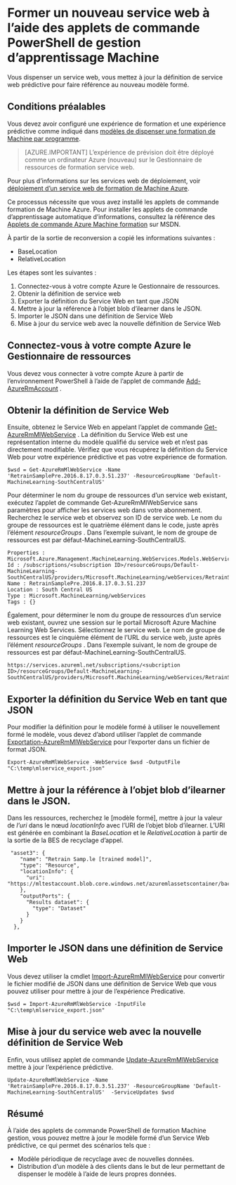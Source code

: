 <properties
    pageTitle="Former un nouveau service web à l’aide des applets de commande PowerShell de gestion d’apprentissage Machine | Microsoft Azure"
    description="Découvrez comment former un modèle et mettre à jour le service web pour utiliser le modèle nouvellement formé dans la formation de Machine Azure à l’aide des applets de commande PowerShell de gestion d’apprentissage Machine par programme."
    services="machine-learning"
    documentationCenter=""
    authors="vDonGlover"
    manager="raymondlaghaeian"
    editor=""/>

<tags
    ms.service="machine-learning"
    ms.workload="data-services"
    ms.tgt_pltfrm="na"
    ms.devlang="na"
    ms.topic="article"
    ms.date="09/27/2016"
    ms.author="v-donglo"/>

# <a name="retrain-a-new-web-service-using-the-machine-learning-management-powershell-cmdlets"></a>Former un nouveau service web à l’aide des applets de commande PowerShell de gestion d’apprentissage Machine

Vous dispenser un service web, vous mettez à jour la définition de service web prédictive pour faire référence au nouveau modèle formé.  

## <a name="prerequisites"></a>Conditions préalables

Vous devez avoir configuré une expérience de formation et une expérience prédictive comme indiqué dans [modèles de dispenser une formation de Machine par programme](machine-learning-retrain-models-programmatically.md). 

>[AZURE.IMPORTANT] L’expérience de prévision doit être déployé comme un ordinateur Azure (nouveau) sur le Gestionnaire de ressources de formation service web. 
 
Pour plus d’informations sur les services web de déploiement, voir [déploiement d’un service web de formation de Machine Azure](machine-learning-publish-a-machine-learning-web-service.md).

Ce processus nécessite que vous avez installé les applets de commande formation de Machine Azure. Pour installer les applets de commande d’apprentissage automatique d’informations, consultez la référence des [Applets de commande Azure Machine formation](https://msdn.microsoft.com/library/azure/mt767952.aspx) sur MSDN.

À partir de la sortie de reconversion a copié les informations suivantes :

* BaseLocation
* RelativeLocation

Les étapes sont les suivantes :

1.  Connectez-vous à votre compte Azure le Gestionnaire de ressources.
2.  Obtenir la définition de service web
3.  Exporter la définition du Service Web en tant que JSON
4.  Mettre à jour la référence à l’objet blob d’ilearner dans le JSON.
5.  Importer le JSON dans une définition de Service Web
6.  Mise à jour du service web avec la nouvelle définition de Service Web

## <a name="sign-in-to-your-azure-resource-manager-account"></a>Connectez-vous à votre compte Azure le Gestionnaire de ressources

Vous devez vous connecter à votre compte Azure à partir de l’environnement PowerShell à l’aide de l’applet de commande [Add-AzureRmAccount](https://msdn.microsoft.com/library/mt619267.aspx) .

## <a name="get-the-web-service-definition"></a>Obtenir la définition de Service Web

Ensuite, obtenez le Service Web en appelant l’applet de commande [Get-AzureRmMlWebService](https://msdn.microsoft.com/library/mt619267.aspx) . La définition du Service Web est une représentation interne du modèle qualifié du service web et n’est pas directement modifiable. Vérifiez que vous récupérez la définition du Service Web pour votre expérience prédictive et pas votre expérience de formation.

    $wsd = Get-AzureRmMlWebService -Name 'RetrainSamplePre.2016.8.17.0.3.51.237' -ResourceGroupName 'Default-MachineLearning-SouthCentralUS'

Pour déterminer le nom du groupe de ressources d’un service web existant, exécutez l’applet de commande Get-AzureRmMlWebService sans paramètres pour afficher les services web dans votre abonnement. Recherchez le service web et observez son ID de service web. Le nom du groupe de ressources est le quatrième élément dans le code, juste après l’élément *resourceGroups* . Dans l’exemple suivant, le nom de groupe de ressources est par défaut-MachineLearning-SouthCentralUS.

    Properties : Microsoft.Azure.Management.MachineLearning.WebServices.Models.WebServicePropertiesForGraph
    Id : /subscriptions/<subscription ID>/resourceGroups/Default-MachineLearning-SouthCentralUS/providers/Microsoft.MachineLearning/webServices/RetrainSamplePre.2016.8.17.0.3.51.237
    Name : RetrainSamplePre.2016.8.17.0.3.51.237
    Location : South Central US
    Type : Microsoft.MachineLearning/webServices
    Tags : {}

Également, pour déterminer le nom du groupe de ressources d’un service web existant, ouvrez une session sur le portail Microsoft Azure Machine Learning Web Services. Sélectionnez le service web. Le nom de groupe de ressources est le cinquième élément de l’URL du service web, juste après l’élément *resourceGroups* . Dans l’exemple suivant, le nom de groupe de ressources est par défaut-MachineLearning-SouthCentralUS.

    https://services.azureml.net/subscriptions/<subcription ID>/resourceGroups/Default-MachineLearning-SouthCentralUS/providers/Microsoft.MachineLearning/webServices/RetrainSamplePre.2016.8.17.0.3.51.237


## <a name="export-the-web-service-definition-as-json"></a>Exporter la définition du Service Web en tant que JSON

Pour modifier la définition pour le modèle formé à utiliser le nouvellement formé le modèle, vous devez d’abord utiliser l’applet de commande [Exportation-AzureRmMlWebService](https://msdn.microsoft.com/library/azure/mt767935.aspx) pour l’exporter dans un fichier de format JSON.

    Export-AzureRmMlWebService -WebService $wsd -OutputFile "C:\temp\mlservice_export.json"

## <a name="update-the-reference-to-the-ilearner-blob-in-the-json"></a>Mettre à jour la référence à l’objet blob d’ilearner dans le JSON.

Dans les ressources, recherchez le [modèle formé], mettre à jour la valeur de *l’uri* dans le nœud *locationInfo* avec l’URI de l’objet blob d’ilearner. L’URI est générée en combinant la *BaseLocation* et le *RelativeLocation* à partir de la sortie de la BES de recyclage d’appel.

     "asset3": {
        "name": "Retrain Samp.le [trained model]",
        "type": "Resource",
        "locationInfo": {
          "uri": "https://mltestaccount.blob.core.windows.net/azuremlassetscontainer/baca7bca650f46218633552c0bcbba0e.ilearner"
        },
        "outputPorts": {
          "Results dataset": {
            "type": "Dataset"
          }
        }
      },

## <a name="import-the-json-into-a-web-service-definition"></a>Importer le JSON dans une définition de Service Web

Vous devez utiliser la cmdlet [Import-AzureRmMlWebService](https://msdn.microsoft.com/library/azure/mt767925.aspx) pour convertir le fichier modifié de JSON dans une définition de Service Web que vous pouvez utiliser pour mettre à jour de l’expérience Predicative.

    $wsd = Import-AzureRmMlWebService -InputFile "C:\temp\mlservice_export.json"


## <a name="update-the-web-service-with-new-web-service-definition"></a>Mise à jour du service web avec la nouvelle définition de Service Web

Enfin, vous utilisez applet de commande [Update-AzureRmMlWebService](https://msdn.microsoft.com/library/azure/mt767922.aspx) mettre à jour l’expérience prédictive.

    Update-AzureRmMlWebService -Name 'RetrainSamplePre.2016.8.17.0.3.51.237' -ResourceGroupName 'Default-MachineLearning-SouthCentralUS'  -ServiceUpdates $wsd

## <a name="summary"></a>Résumé

À l’aide des applets de commande PowerShell de formation Machine gestion, vous pouvez mettre à jour le modèle formé d’un Service Web prédictive, ce qui permet des scénarios tels que :

* Modèle périodique de recyclage avec de nouvelles données.
* Distribution d’un modèle à des clients dans le but de leur permettant de dispenser le modèle à l’aide de leurs propres données.
